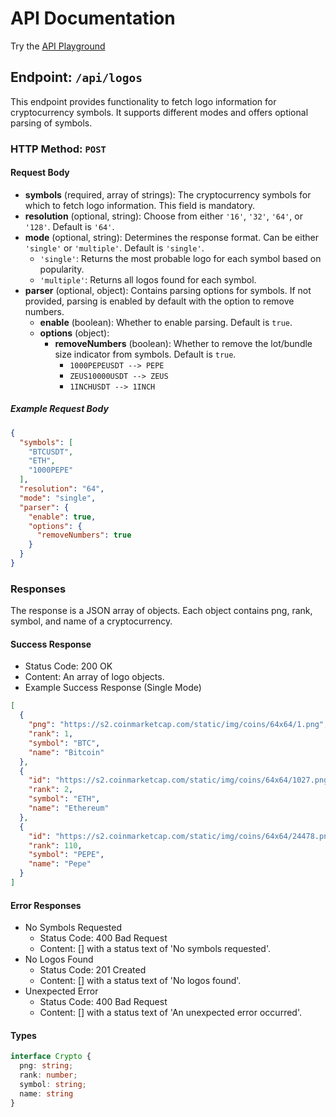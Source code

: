 # API Documentation
Try the [API Playground](https://cryptologos.vercel.app/api/playground)

## Endpoint: `/api/logos`

This endpoint provides functionality to fetch logo information for cryptocurrency symbols. It supports different modes and offers optional parsing of symbols.

### HTTP Method: `POST`

#### Request Body

- **symbols** (required, array of strings): The cryptocurrency symbols for which to fetch logo information. This field is mandatory.
- **resolution** (optional, string): Choose from either `'16'`, `'32'`, `'64'`, or `'128'`. Default is `'64'`.
- **mode** (optional, string): Determines the response format. Can be either `'single'` or `'multiple'`. Default is `'single'`.
    - `'single'`: Returns the most probable logo for each symbol based on popularity.
    - `'multiple'`: Returns all logos found for each symbol.
- **parser** (optional, object): Contains parsing options for symbols. If not provided, parsing is enabled by default with the option to remove numbers.
    - **enable** (boolean): Whether to enable parsing. Default is `true`.
    - **options** (object):
        - **removeNumbers** (boolean): Whether to remove the lot/bundle size indicator from symbols. Default is `true`. 
          - `1000PEPEUSDT --> PEPE`
          - `ZEUS10000USDT --> ZEUS`
          - `1INCHUSDT --> 1INCH`

##### Example Request Body

```json
{
  "symbols": [
    "BTCUSDT",
    "ETH",
    "1000PEPE"
  ],
  "resolution": "64",
  "mode": "single",
  "parser": {
    "enable": true,
    "options": {
      "removeNumbers": true
    }
  }
}
```

### Responses

The response is a JSON array of objects. Each object contains png, rank, symbol, and name of a cryptocurrency.

#### Success Response
- Status Code: 200 OK
- Content: An array of logo objects.
- Example Success Response (Single Mode)
```json
[
  {
    "png": "https://s2.coinmarketcap.com/static/img/coins/64x64/1.png",
    "rank": 1,
    "symbol": "BTC",
    "name": "Bitcoin"
  },
  {
    "id": "https://s2.coinmarketcap.com/static/img/coins/64x64/1027.png",
    "rank": 2,
    "symbol": "ETH",
    "name": "Ethereum"
  },
  {
    "id": "https://s2.coinmarketcap.com/static/img/coins/64x64/24478.png",
    "rank": 110,
    "symbol": "PEPE",
    "name": "Pepe"
  }
]
```

#### Error Responses
- No Symbols Requested 
  - Status Code: 400 Bad Request 
  - Content: [] with a status text of 'No symbols requested'. 
- No Logos Found 
  - Status Code: 201 Created 
  - Content: [] with a status text of 'No logos found'. 
- Unexpected Error 
  - Status Code: 400 Bad Request 
  - Content: [] with a status text of 'An unexpected error occurred'.

#### Types 
```typescript
interface Crypto {
  png: string;
  rank: number;
  symbol: string;
  name: string
}
```